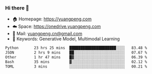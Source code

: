 ### Hi there 👋

- 🏠 Homepage: https://yuangpeng.com
- ☁️ Space: https://onedrive.yuangpeng.com
- 📧 Mail: yuangpeng.cn@gmail.com
- 🌅 Keywords: Generative Model, Multimodal Learning

<!--
**yuangpeng/yuangpeng** is a ✨ _special_ ✨ repository because its `README.md` (this file) appears on your GitHub profile.

Here are some ideas to get you started:

- 🔭 I’m currently working on ...
- 🌱 I’m currently learning ...
- 👯 I’m looking to collaborate on ...
- 🤔 I’m looking for help with ...
- 💬 Ask me about ...
- 📫 How to reach me: ...
- 😄 Pronouns: ...
- ⚡ Fun fact: ...
-->

<!--START_SECTION:waka-->

```txt
Python       23 hrs 25 mins  █████████████████████░░░░   83.48 %
JSON         2 hrs 9 mins    ██░░░░░░░░░░░░░░░░░░░░░░░   07.67 %
Other        1 hr 47 mins    █▓░░░░░░░░░░░░░░░░░░░░░░░   06.39 %
Bash         35 mins         ▓░░░░░░░░░░░░░░░░░░░░░░░░   02.12 %
TOML         3 mins          ░░░░░░░░░░░░░░░░░░░░░░░░░   00.21 %
```

<!--END_SECTION:waka-->
